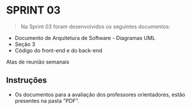 
# SPRINT 03

> Na Sprint 03 foram desenvolvidos os seguintes documentos: 
  - Documento de Arquitetura de Software - Diagramas UML 
  - Seção 3
  - Código do front-end e do back-end

Atas de reunião semanais

## Instruções
* Os documentos para a avaliação dos professores orientadores, estão presentes na pasta "PDF".
